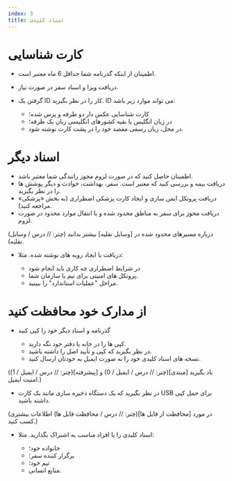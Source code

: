 ```yaml
---
index: 3
title: اسناد کلیدی
---
```

# کارت شناسایی

*   اطمینان از اینکه گذرنامه شما حداقل 6 ماه معتبر است.
*   دریافت ویزا و اسناد سفر در صورت نیاز.
*   گرفتن یک ID کار را در نظر بگیرید. ID می تواند موارد زیر باشد:

    * کارت شناسایی عکس دار دو طرفه و پرس شده؛
    * در زبان انگلیس یا بقیه کشورهای انگلیسی زبان یک طرفه؛
    * در محل، زبان رسمی مقصد خود را در پشت کارت نوشته شود.

# اسناد دیگر

*   اطمینان حاصل کنید که در صورت لزوم مجوز رانندگی شما معتبر باشد.
*   دریافت بیمه و بررسی کنید که معتبر است. سفر، بهداشت، حوادث و دیگر پوشش ها را در نظر بگیرید.
*   دریافت پروتکل ایمن سازی و ایجاد کارت پزشکی اضطراری (به بخش «پزشکی» مراجعه کنید).
*   دریافت مجوز برای سفر به مناطق محدود شده و یا انتقال موارد محدود در صورت لزوم.

(درباره مسیرهای محدود شده در [وسایل نقلیه] بیشتر بدانید (چتر: // درس / وسایل نقلیه).

*   دریافت یا ایجاد رویه های نوشته شده. مثلا:

    * در شرایط اضطراری چه کاری باید انجام شود 
    * پروتکل های امنیتی برای تیم یا سازمان شما.
    * مراحل "عملیات استاندارد" را ببینید.

# از مدارک خود محافظت کنید

*   گذرنامه و اسناد دیگر خود را کپی کنید

    * کپی ها را در خانه یا دفتر خود نگه دارید.
    * در نظر بگیرید که کپی و تأیید اصل را داشته باشید.
    * نسخه های اسناد کلیدی خود را به صورت ایمیل به خودتان ارسال کنید.

(یاد بگیرید [مبتدی](چتر: // درس / ایمیل / 0) و [پیشرفته](چتر: // درس / ایمیل / 1) امنیت ایمیل.)

* در نظر بگیرید که یک دستگاه ذخیره سازی مانند یک کارت USB برای حمل کپی داشته باشید.

(در مورد [محافظت از فایل ها](چتر: // درس / محافظت فایل ها) اطلاعات بیشتری کسب کنید.)

*   اسناد کلیدی را با افراد مناسب به اشتراک بگذارید. مثلا:

    * خانواده خود؛
    * برگزار کننده سفر؛
    * تیم خود؛
    * منابع انسانی.